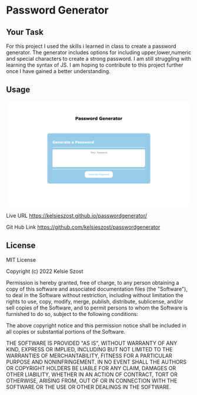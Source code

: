 # Password Generator

## Your Task

For this project I used the skills i learned in class to create a password generator. The generator includes options for including upper,lower,numeric and special characters to create a strong password. I am still struggling with learning the syntax of JS. I am hoping to contribute to this project further once I have gained a better understanding.

## Usage
 
 <img src="./Assets/Images/password.png"></img>

  Live URL
  https://kelsieszost.github.io/passwordgenerator/ 

  Git Hub Link
  https://github.com/kelsieszost/passwordgenerator 

## License

MIT License

Copyright (c) 2022 Kelsie Szost

Permission is hereby granted, free of charge, to any person obtaining a copy of this software and associated documentation files (the "Software"), to deal in the Software without restriction, including without limitation the rights to use, copy, modify, merge, publish, distribute, sublicense, and/or sell copies of the Software, and to permit persons to whom the Software is furnished to do so, subject to the following conditions:

The above copyright notice and this permission notice shall be included in all copies or substantial portions of the Software.

THE SOFTWARE IS PROVIDED "AS IS", WITHOUT WARRANTY OF ANY KIND, EXPRESS OR IMPLIED, INCLUDING BUT NOT LIMITED TO THE WARRANTIES OF MERCHANTABILITY, FITNESS FOR A PARTICULAR PURPOSE AND NONINFRINGEMENT. IN NO EVENT SHALL THE AUTHORS OR COPYRIGHT HOLDERS BE LIABLE FOR ANY CLAIM, DAMAGES OR OTHER LIABILITY, WHETHER IN AN ACTION OF CONTRACT, TORT OR OTHERWISE, ARISING FROM, OUT OF OR IN CONNECTION WITH THE SOFTWARE OR THE USE OR OTHER DEALINGS IN THE SOFTWARE.

